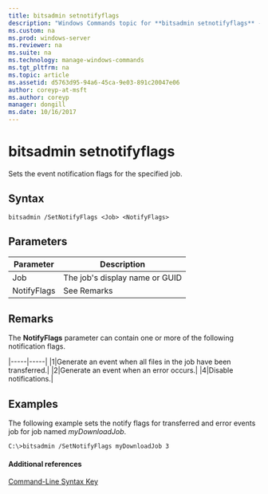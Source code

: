 ```yaml
---
title: bitsadmin setnotifyflags
description: "Windows Commands topic for **bitsadmin setnotifyflags** - Sets the event notification flags for the specified job."
ms.custom: na
ms.prod: windows-server
ms.reviewer: na
ms.suite: na
ms.technology: manage-windows-commands
ms.tgt_pltfrm: na
ms.topic: article
ms.assetid: d5763d95-94a6-45ca-9e03-891c20047e06
author: coreyp-at-msft
ms.author: coreyp
manager: dongill
ms.date: 10/16/2017
---
```


# bitsadmin setnotifyflags

Sets the event notification flags for the specified job.

## Syntax

```
bitsadmin /SetNotifyFlags <Job> <NotifyFlags>
```

## Parameters

|Parameter|Description|
|---------|-----------|
|Job|The job's display name or GUID|
|NotifyFlags|See Remarks|

## Remarks

The **NotifyFlags** parameter can contain one or more of the following notification flags.

|-----|-----|
|1|Generate an event when all files in the job have been transferred.|
|2|Generate an event when an error occurs.|
|4|Disable notifications.|

## <a name="BKMK_examples"></a>Examples

The following example sets the notify flags for transferred and error events job for job named *myDownloadJob*.
```
C:\>bitsadmin /SetNotifyFlags myDownloadJob 3
```

#### Additional references

[Command-Line Syntax Key](command-line-syntax-key.md)
